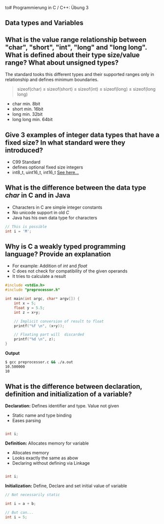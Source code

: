 to# Programmierung in C / C++: Übung 3

## Data types and Variables

## What is the value range relationship between "char", "short", "int", "long" and "long long". What is defined about their type size/value range? What about unsigned types?

The standard tooks this different types and their supported ranges only in relationship and defines minimum boundaries.

> sizeof(char) ≤ sizeof(short) ≤ sizeof(int) ≤ sizeof(long) ≤ sizeof(long long)

* char min. 8bit 
* short min. 16bit
* long min. 32bit
* long long min. 64bit

## Give 3 examples of integer data types that have a fixed size? In what standard were they introduced?

* C99 Standard
* defines optional fixed size integers
* int8_t, uint16_t, int16_t [See here...](http://en.cppreference.com/w/c/types/integer)

## What is the difference between the data type *char* in C and in Java

* Characters in C are simple integer constants
* No unicode support in old *C*
* Java has his own data type for characters

```c
// This is possible
int i = 'M'; 
```


## Why is C a weakly typed programming language? Provide an explanation


* For example: Addition of *int* and *float*
* C does not check for compatibility of the given operands
* It tries to calculate a result

```c
#include <stdio.h>
#include "preprocessor.h"

int main(int argc, char* argv[]) {
	int x = 5;
	float y = 5.5;
	int z = x+y;

	// Implicit conversion of result to float
	printf("%f \n", (x+y));

	// Floating part will  discarded
	printf("%d \n", z);
}
```

**Output**

```bash
$ gcc preprocessor.c && ./a.out
10.500000 
10 

```

## What is the difference between declaration, definition and initialization of a variable?

**Declaration:** Defines identifier and type. Value not given

* Static name and type binding
* Eases parsing

```c

int i;
```

**Definition:** Allocates memory for variable

* Allocates memory
* Looks exactly the same as abow
* Declaring without defining via Linkage

```c

int i;
```


**Initialization:** Define, Declare and set initial value of variable


```c
// Not necessarily static

int i = a + b;

// But can...
int i = 5;
```




















